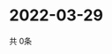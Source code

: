 # 2022-03-29
  共 0条

  <!-- BEGIN -->
  <!-- 最后更新时间Tue Mar 29 2022 07:06:18 GMT+0000 (Coordinated Universal Time) -->
  
  <!-- END -->
  
  